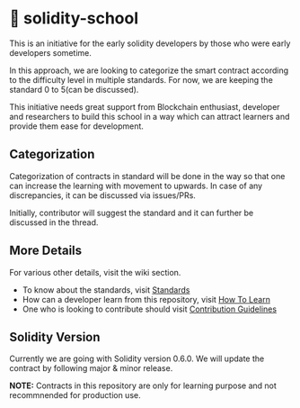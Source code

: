 # :school_satchel: solidity-school
This is an initiative for the early solidity developers by those who were early developers sometime.

In this approach, we are looking to categorize the smart contract according to the difficulty level in multiple standards. For now, we are keeping the standard 0 to 5(can be discussed).

This initiative needs great support from Blockchain enthusiast, developer and researchers to build this school in a way which can attract learners and provide them ease for development.

## Categorization
Categorization of contracts in standard will be done in the way so that one can increase the learning with movement to upwards. In case of any discrepancies, it can be discussed via issues/PRs. 

Initially, contributor will suggest the standard and it can further be discussed in the thread.

## More Details
For various other details, visit the wiki section.

* To know about the standards, visit [Standards](https://github.com/Aniket-Engg/solidity-school/wiki/Standards)
* How can a developer learn from this repository, visit [How To Learn](https://github.com/Aniket-Engg/solidity-school/wiki/How-to-learn)
* One who is looking to contribute should visit [Contribution Guidelines](https://github.com/Aniket-Engg/solidity-school/wiki/Contribution-Guidelines)

## Solidity Version
Currently we are going with Solidity version 0.6.0. We will update the contract by following major & minor release.

**NOTE:** Contracts in this repository are only for learning purpose and not recommnended for production use.
